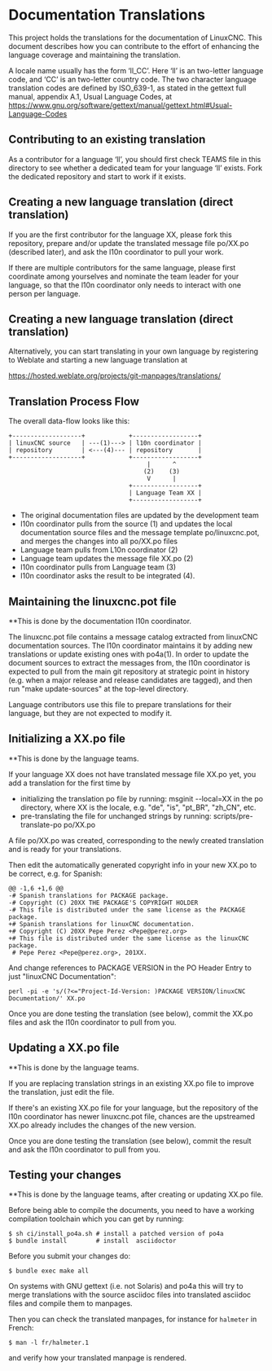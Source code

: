 # Documentation Translations

This project holds the translations for the documentation of LinuxCNC. This
document describes how you can contribute to the effort of enhancing
the language coverage and maintaining the translation.

A locale name usually has the form ‘ll_CC’. Here ‘ll’ is an two-letter language 
code, and ‘CC’ is an two-letter country code.
The two character language translation codes are defined by ISO_639-1,
as stated in the gettext full manual, appendix A.1, Usual Language
Codes, at
https://www.gnu.org/software/gettext/manual/gettext.html#Usual-Language-Codes

## Contributing to an existing translation

As a contributor for a language ‘ll’, you should first check TEAMS file
in this directory to see whether a dedicated team for your language ‘ll’
exists. Fork the dedicated repository and start to work if it exists.

## Creating a new language translation (direct translation)

If you are the first contributor for the language XX, please fork this
repository, prepare and/or update the translated message file
po/XX.po (described later), and ask the l10n coordinator
to pull your work.

If there are multiple contributors for the same language, please first
coordinate among yourselves and nominate the team leader for your
language, so that the l10n coordinator only needs to interact with one
person per language.

## Creating a new language translation (direct translation)

Alternatively, you can start translating in your own language by
registering to Weblate and starting a new language translation at

https://hosted.weblate.org/projects/git-manpages/translations/

## Translation Process Flow

The overall data-flow looks like this:

    +-------------------+            +------------------+
    | linuxCNC source   | ---(1)---> | l10n coordinator |
    | repository        | <---(4)--- | repository       |
    +-------------------+            +------------------+
                                          |      ^
                                         (2)    (3)
                                          V      |
                                     +------------------+
                                     | Language Team XX |
                                     +------------------+

 * The original documentation files are updated by the development team
 * l10n coordinator pulls from the source (1) and updates the local
   documentation source files and the message template
   po/linuxcnc.pot, and merges the changes into all
   po/XX.po files
 * Language team pulls from L10n coordinator (2)
 * Language team updates the message file XX.po (2)
 * l10n coordinator pulls from Language team (3)
 * l10n coordinator asks the result to be integrated (4).

## Maintaining the linuxcnc.pot file

**This is done by the documentation l10n coordinator.

The linuxcnc.pot file contains a message catalog extracted from
linuxCNC documentation sources. The l10n coordinator maintains it by
adding new translations or update existing ones with po4a(1).  In
order to update the document sources to extract the messages from, the
l10n coordinator is expected to pull from the main git repository at
strategic point in history (e.g. when a major release and release
candidates are tagged), and then run "make update-sources" at the
top-level directory.

Language contributors use this file to prepare translations for their
language, but they are not expected to modify it.


## Initializing a XX.po file

**This is done by the language teams.

If your language XX does not have translated message file
XX.po yet, you add a translation for the first time by

 * initializing the translation po file by running:
       msginit --local=XX
   in the po directory, where XX is the locale, e.g. "de", "is", "pt_BR",
   "zh_CN", etc.
 * pre-translating the file for unchanged strings by running:
       scripts/pre-translate-po po/XX.po

A file po/XX.po was created, corresponding
to the newly created translation and is ready for your translations.

Then edit the automatically generated copyright info in your new
XX.po to be correct, e.g. for Spanish:

    @@ -1,6 +1,6 @@
    -# Spanish translations for PACKAGE package.
    -# Copyright (C) 20XX THE PACKAGE'S COPYRIGHT HOLDER
    -# This file is distributed under the same license as the PACKAGE package.
    +# Spanish translations for linuxCNC documentation.
    +# Copyright (C) 20XX Pepe Perez <Pepe@perez.org>
    +# This file is distributed under the same license as the linuxCNC package.
     # Pepe Perez <Pepe@perez.org>, 201XX.

And change references to PACKAGE VERSION in the PO Header Entry to
just "linuxCNC Documentation":

    perl -pi -e 's/(?<="Project-Id-Version: )PACKAGE VERSION/linuxCNC
    Documentation/' XX.po

Once you are done testing the translation (see below), commit the
XX.po files and ask the l10n coordinator to pull from you.

## Updating a XX.po file

**This is done by the language teams.

If you are replacing translation strings in an existing
XX.po file to improve the translation, just edit the file.

If there's an existing XX.po file for your language, but
the repository of the l10n coordinator has newer linuxcnc.pot
file, chances are the upstreamed XX.po already includes the
changes of the new version.

Once you are done testing the translation (see below), commit the result
and ask the l10n coordinator to pull from you.

## Testing your changes

**This is done by the language teams, after creating or updating
XX.po file.


Before being able to compile the documents, you need to have a working
compilation toolchain which you can get by running:

    $ sh ci/install_po4a.sh # install a patched version of po4a
    $ bundle install        # install  asciidoctor

Before you submit your changes do:

    $ bundle exec make all

On systems with GNU gettext (i.e. not Solaris) and po4a this will try
to merge translations with the source asciidoc files into translated
asciidoc files and compile them to manpages.

Then you can check the translated manpages, for instance for `halmeter`
in French:

    $ man -l fr/halmeter.1

and verify how your translated manpage is rendered.
